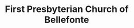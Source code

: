 ---
layout: repo
title: "First Presbyterian Church of Bellefonte"
id: 13541
permalink: repos/13541/
---